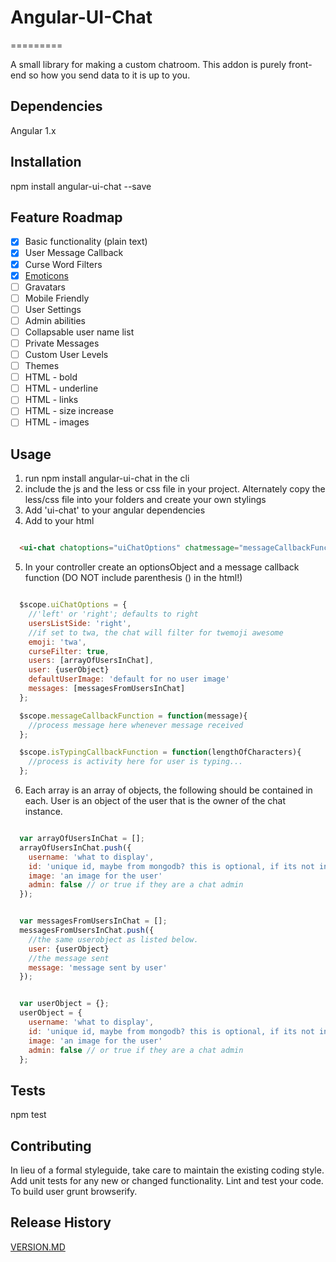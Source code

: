 # Angular-UI-Chat
=========

A small library for making a custom chatroom.  This addon is purely front-end so how you send data to it is up to you.

## Dependencies
  Angular 1.x

## Installation

  npm install angular-ui-chat --save

## Feature Roadmap

  - [x] Basic functionality (plain text)
  - [x] User Message Callback
  - [x] Curse Word Filters
  - [x] [Emoticons](http://www.emoji-cheat-sheet.com/)
  - [ ] Gravatars
  - [ ] Mobile Friendly
  - [ ] User Settings
  - [ ] Admin abilities
  - [ ] Collapsable user name list
  - [ ] Private Messages
  - [ ] Custom User Levels
  - [ ] Themes
  - [ ] HTML - bold
  - [ ] HTML - underline
  - [ ] HTML - links
  - [ ] HTML - size increase
  - [ ] HTML - images

## Usage

  1. run npm install angular-ui-chat in the cli
  2. include the js and the less or css file in your project. Alternately copy the less/css file into your folders and create your own stylings
  3. Add 'ui-chat' to your angular dependencies
  4. Add to your html

  ```html

    <ui-chat chatoptions="uiChatOptions" chatmessage="messageCallbackFunction" chattyping="isTypingCallbackFunction"></ui-chat>

  ```

  5. In your controller create an optionsObject and a message callback function (DO NOT include parenthesis () in the html!)

  ```javascript

    $scope.uiChatOptions = {
      //'left' or 'right'; defaults to right
      usersListSide: 'right',
      //if set to twa, the chat will filter for twemoji awesome
      emoji: 'twa',
      curseFilter: true,
      users: [arrayOfUsersInChat],
      user: {userObject}
      defaultUserImage: 'default for no user image'
      messages: [messagesFromUsersInChat]
    };

    $scope.messageCallbackFunction = function(message){
      //process message here whenever message received
    };

    $scope.isTypingCallbackFunction = function(lengthOfCharacters){
      //process is activity here for user is typing...
    };

  ```

  6. Each array is an array of objects, the following should be contained in each.  User is an object of the user that is the owner of the chat instance.

  ```javascript

    var arrayOfUsersInChat = [];
    arrayOfUsersInChat.push({
      username: 'what to display',
      id: 'unique id, maybe from mongodb? this is optional, if its not included the username must be unique'
      image: 'an image for the user'
      admin: false // or true if they are a chat admin
    });

  ```

  ```javascript

    var messagesFromUsersInChat = [];
    messagesFromUsersInChat.push({
      //the same userobject as listed below.
      user: {userObject}
      //the message sent
      message: 'message sent by user'
    });

  ```

  ```javascript

    var userObject = {};
    userObject = {
      username: 'what to display',
      id: 'unique id, maybe from mongodb? this is optional, if its not included the username must be unique'
      image: 'an image for the user'
      admin: false // or true if they are a chat admin
    };

  ```

## Tests

  npm test

## Contributing

In lieu of a formal styleguide, take care to maintain the existing coding style.  Add unit tests for any new or changed functionality. Lint and test your code.  To build user grunt browserify.

## Release History

[VERSION.MD](VERSION.md)
